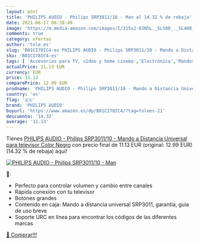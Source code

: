```yaml
---
layout: post
title: 'PHILIPS AUDIO - Philips SRP3011/10 - Man al 14.32 % de rebaja'
date: 2021-06-17 06:38:49
image: 'https://m.media-amazon.com/images/I/315s2-OJN5L._SL500_._SL400_.jpg'
comments: true
category: ofertas
author: 'tole.es'
slug: 'B01CI78IC4-es PHILIPS AUDIO - Philips SRP3011/10 - Mando a Distancia...'
sku: 'B01CI78IC4-es'
tags: [ 'Accesorios para TV, vídeo y home cinema','Electrónica','Mandos a distancia','TV, vídeo y home cinema','philips audio','televisor', ]
actualPrice: 11.13 EUR
currency: EUR
price: 11.13
comparePrice: 12.99 EUR
prodname: 'PHILIPS AUDIO - Philips SRP3011/10 - Mando a Distancia Universal para televisor  Color Negro'
country: 'es'
flag: '🇪🇸'
brand: 'PHILIPS AUDIO'
buyurl: 'https://www.amazon.es/dp/B01CI78IC4/?tag=tolees-21'
descuento: '14.32'
average: '11.13'
---
```


Tienes [PHILIPS AUDIO - Philips SRP3011/10 - Mando a Distancia Universal para televisor  Color Negro](https://www.amazon.es/dp/B01CI78IC4/?tag=tolees-21) con precio final de  11.13 EUR (original: 12.99 EUR) (14.32 %  de rebaja) aqui!

[![PHILIPS AUDIO - Philips SRP3011/10 - Man](https://m.media-amazon.com/images/I/315s2-OJN5L._SL500_._SL400_.jpg)](https://www.amazon.es/dp/B01CI78IC4/?tag=tolees-21)

🔎:

- Perfecto para controlar volumen y cambio entre canales
- Rápida conexión con tu televisor
- Botones grandes
- Contenido en caja: Mando a distancia universal SRP3011, garantía, guía de uso breve
- Soporte URC en línea para encontrar los códigos de las diferentes marcas

[🛒 Comprar!!!](https://www.amazon.es/dp/B01CI78IC4/?tag=tolees-21)
